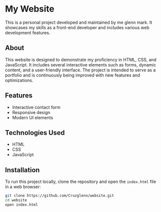 # My Website

This is a personal project developed and maintained by me glenn mark. It showcases my skills as a front-end developer and includes various web development features. 

## About

This website is designed to demonstrate my proficiency in HTML, CSS, and JavaScript. It includes several interactive elements such as forms, dynamic content, and a user-friendly interface. The project is intended to serve as a portfolio and is continuously being improved with new features and optimizations.

## Features

- Interactive contact form
- Responsive design
- Modern UI elements

## Technologies Used

- HTML
- CSS
- JavaScript

## Installation

To run this project locally, clone the repository and open the `index.html` file in a web browser:

```bash
git clone https://github.com/Cruzglenn/website.git
cd website
open index.html

